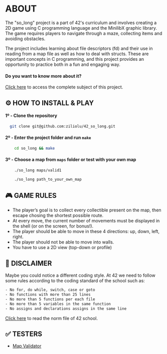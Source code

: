 
# ABOUT

The "so_long" project is a part of 42's curriculum and involves creating a 2D game using C programming language and the MinilibX graphic library. The game requires players to navigate through a maze, collecting items and avoiding obstacles.

The project includes learning about file descriptors (fd) and their use in reading from a map file as well as how to deal with structs. These are important concepts in C programming, and this project provides an opportunity to practice both in a fun and engaging way.

#### Do you want to know more about it? 
[Click here](https://github.com/ziliolu/42_so_long/blob/main/so_long_subject.pdf) to access the complete subject of this project.
## ⚙️ HOW TO INSTALL & PLAY 

#### 1º - Clone the repository

```bash
  git clone git@github.com:ziliolu/42_so_long.git
```

#### 2º - Enter the project folder and run `make`

```bash
    cd so_long && make 
```

#### 3º - Choose a map from `maps` folder or test with your own map 

```bash
    ./so_long maps/valid1
```
```bash
    ./so_long path_to_your_own_map
```

## 🎮 GAME RULES

- The player’s goal is to collect every collectible present on the map, then escape chosing the shortest possible route.
- At every move, the current number of movements must be displayed in the shell (or on the screen, for bonus!).
- The player should be able to move in these 4 directions: up, down, left, right.
- The player should not be able to move into walls.
- You have to use a 2D view (top-down or profile)


## 🚨 DISCLAIMER 

Maybe you could notice a different coding style.
At 42 we need to follow some rules according to the coding standard of the school such as:

```bash
- No for, do while, switch, case or goto 
- No functions with more than 25 lines 
- No more than 5 functions per each file
- No more than 5 variables in the same function
- No assigns and declarations assigns in the same line
```
[Click here](https://github.com/MagicHatJo/-42-Norm/blob/master/norme.en.pdf) to read the norm file of 42 school. 


##  ✅ TESTERS

- [Map Validator](https://github.com/Nuno-Jesus/so_long_map_validator)
